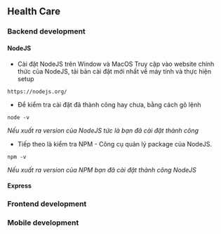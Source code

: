 ## Health Care

### Backend development

#### NodeJS

-   Cài đặt NodeJS trên Window và MacOS
    Truy cập vào website chính thức của NodeJS, tải bản cài đặt mới nhất về máy tính và thực hiện setup

```
https://nodejs.org/
```

-   Để kiểm tra cài đặt đã thành công hay chưa, bằng cách gõ lệnh

```
node -v
```

_Nếu xuất ra version của NodeJS tức là bạn đã cài đặt thành công_

-   Tiếp theo là kiểm tra NPM - Công cụ quản lý package của NodeJS.

```
npm -v
```

_Nếu xuất ra version của NPM bạn đã cài đặt thành công NodeJS_

#### Express

### Frontend development

### Mobile development
